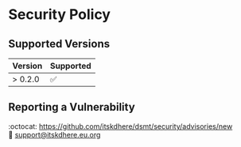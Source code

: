 # Security Policy

## Supported Versions

| Version | Supported          |
| ------- | ------------------ |
| > 0.2.0 | :white_check_mark: |

## Reporting a Vulnerability

:octocat: https://github.com/itskdhere/dsmt/security/advisories/new  
📧 [support@itskdhere.eu.org](mailto:support@itskdhere.eu.org)
